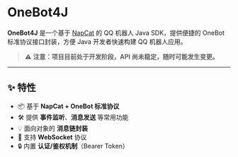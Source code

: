 # OneBot4J

**OneBot4J** 是一个基于 [NapCat](https://napneko.github.io/napcat-docs/) 的 QQ 机器人 Java SDK，提供便捷的 OneBot 标准协议接口封装，方便 Java 开发者快速构建 QQ 机器人应用。

> ⚠️ **注意：项目目前处于开发阶段，API 尚未稳定，随时可能发生变更。**

---

## ✨ 特性

- 📦 基于 **NapCat + OneBot 标准协议**
- 🛠️ 提供 **事件监听**、**消息发送** 等常用功能
- 💡 面向对象的 **消息链封装**
- 🔌 支持 **WebSocket** 协议
- 🔒 内置 **认证/鉴权机制**（Bearer Token）